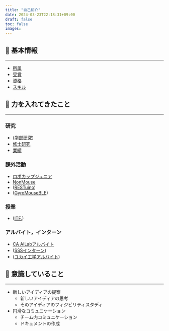 ```yaml
---
title: "自己紹介"
date: 2024-03-23T22:18:31+09:00
draft: false
toc: false
images:
---
```



## 👤 基本情報
---
- [所属](/aboutme/#武山侑輝（たけやま-ゆうき）-/-Yuki-TAKEYAMA)
- [受賞](/aboutme/#-受賞)
- [資格](/aboutme/#-資格)
- [スキル](/aboutme/#-スキル)

## 💪 力を入れてきたこと
---


<!-- ## 🏃 活動毎まとめ -->

### 研究
- ([学部研究](/product/#-学部卒業研究))
- [修士研究](/product/#-修士研究)
- [業績](/research/#-国内会議(査読なし))

### 課外活動
- [ロボカップジュニア](/product/#-ロボカップジュニアサッカー)
- [NonMouse](/product/#-nonmouse)
- ([RESTuino](/product/#-restuino))
- ([GyroMouseBLE](/product/#-gyromouseble))

### 授業
- ([ITF.](/product/#-itf))

### アルバイト，インターン
- [CA AILabアルバイト](/workexp/#CyberAgent株式会社-AI事業本部-対話エージェントチーム)
- ([SSSインターン](/workexp/#ソニーセミコンダクタソリューションズ株式会社-コーデックシステム開発部-4課))
- ([ユカイ工学アルバイト](/workexp/#ユカイ工学株式会社))
<!-- 
## 📚 分野毎まとめ

{{< image src="/img/exp.png" position="center" style="width:70%; border-radius: 8px;" >}} -->


## 🤔 意識していること
---
- 新しいアイディアの提案
    - 新しいアイディアの思考
    - そのアイディアのフィジビリティスタディ
- 円滑なコミュニケーション
    - チーム内コミュニケーション
    - ドキュメントの作成


